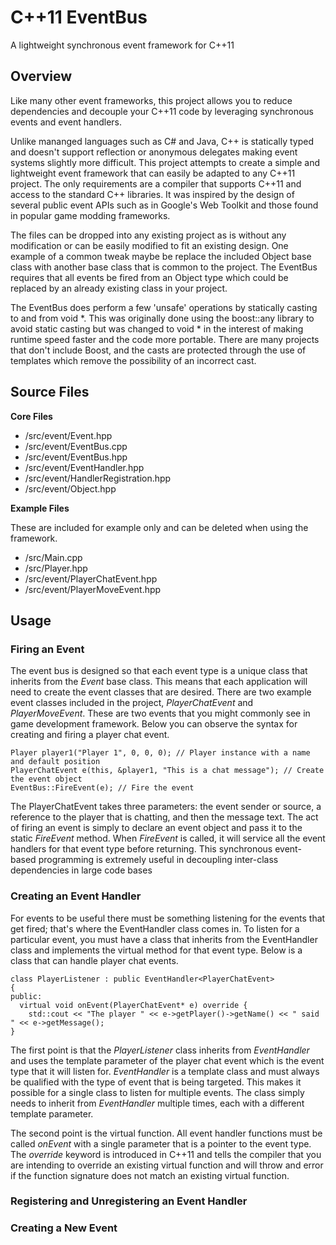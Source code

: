 # C++11 EventBus

A lightweight synchronous event framework for C++11

## Overview
Like many other event frameworks, this project allows you to reduce dependencies and decouple your C++11 code by leveraging synchronous events and event handlers.

Unlike mananged languages such as C# and Java, C++ is statically typed and doesn't support reflection or anonymous delegates making event systems slightly more difficult. This project attempts to create a simple and lightweight event framework that can easily be adapted to any C++11 project. The only requirements are a compiler that supports C++11 and access to the standard C++ libraries. It was inspired by the design of several public event APIs such as in Google's Web Toolkit and those found in popular game modding frameworks.

The files can be dropped into any existing project as is without any modification or can be easily modified to fit an existing design. One example of a common tweak maybe be replace the included Object base class with another base class that is common to the project. The EventBus requires that all events be fired from an Object type which could be replaced by an already existing class in your project.

The EventBus does perform a few 'unsafe' operations by statically casting to and from void *. This was originally done using the boost::any library to avoid static casting but was changed to void * in the interest of making runtime speed faster and the code more portable. There are many projects that don't include Boost, and the casts are protected through the use of templates which remove the possibility of an incorrect cast.

## Source Files
**Core Files**
* /src/event/Event.hpp
* /src/event/EventBus.cpp
* /src/event/EventBus.hpp
* /src/event/EventHandler.hpp
* /src/event/HandlerRegistration.hpp
* /src/event/Object.hpp

**Example Files**

These are included for example only and can be deleted when using the framework.
* /src/Main.cpp
* /src/Player.hpp
* /src/event/PlayerChatEvent.hpp
* /src/event/PlayerMoveEvent.hpp

## Usage
### Firing an Event

The event bus is designed so that each event type is a unique class that inherits from the *Event* base class. This means that each application will need to create the event classes that are desired. There are two example event classes included in the project, *PlayerChatEvent* and *PlayerMoveEvent*. These are two events that you might commonly see in game development framework. Below you can observe the syntax for creating and firing a player chat event.

    Player player1("Player 1", 0, 0, 0); // Player instance with a name and default position
    PlayerChatEvent e(this, &player1, "This is a chat message"); // Create the event object
    EventBus::FireEvent(e); // Fire the event
    
The PlayerChatEvent takes three parameters: the event sender or source, a reference to the player that is chatting, and then the message text. The act of firing an event is simply to declare an event object and pass it to the static *FireEvent* method. When *FireEvent* is called, it will service all the event handlers for that event type before returning. This synchronous event-based programming is extremely useful in decoupling inter-class dependencies in large code bases

### Creating an Event Handler

For events to be useful there must be something listening for the events that get fired; that's where the EventHandler class comes in. To listen for a particular event, you must have a class that inherits from the EventHandler class and implements the virtual method for that event type. Below is a class that can handle player chat events.

    class PlayerListener : public EventHandler<PlayerChatEvent>
    {
    public:
      virtual void onEvent(PlayerChatEvent* e) override {
        std::cout << "The player " << e->getPlayer()->getName() << " said " << e->getMessage();
    }

The first point is that the *PlayerListener* class inherits from *EventHandler* and uses the template parameter of the player chat event which is the event type that it will listen for. *EventHandler* is a template class and must always be qualified with the type of event that is being targeted. This makes it possible for a single class to listen for multiple events. The class simply needs to inherit from *EventHandler* multiple times, each with a different template parameter.

The second point is the virtual function. All event handler functions must be called *onEvent* with a single parameter that is a pointer to the event type. The *override* keyword is introduced in C++11 and tells the compiler that you are intending to override an existing virtual function and will throw and error if the function signature does not match an existing virtual function.

### Registering and Unregistering an Event Handler


### Creating a New Event
